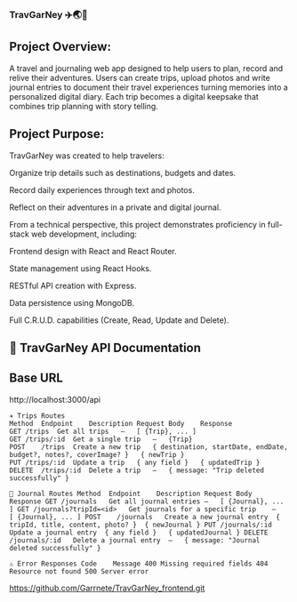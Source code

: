 ### TravGarNey ✈️🌏📝

## Project Overview:

A travel and journaling web app designed to help users to plan, record and relive their adventures. Users can create trips, upload photos and write journal entries to document their travel experiences turning memories into a personalized digital diary. Each trip becomes a digital keepsake that combines trip planning with story telling.

## Project Purpose:

TravGarNey was created to help travelers:

Organize trip details such as destinations, budgets and dates.

Record daily experiences through text and photos.

Reflect on their adventures in a private and digital journal.

From a technical perspective, this project demonstrates proficiency in full-stack web development, including:

Frontend design with React and React Router.

State management using React Hooks.

RESTful API creation with Express.

Data persistence using MongoDB.

Full C.R.U.D. capabilities (Create, Read, Update and Delete).


## 🧭 TravGarNey API Documentation
 ## Base URL
   http://localhost:3000/api

```  
✈️ Trips Routes
Method	Endpoint	Description	Request Body	Response
GET	/trips	Get all trips	–	[ {Trip}, ... ]
GET	/trips/:id	Get a single trip	–	{Trip}
POST	/trips	Create a new trip	{ destination, startDate, endDate, budget?, notes?, coverImage? }	{ newTrip }
PUT	/trips/:id	Update a trip	{ any field }	{ updatedTrip }
DELETE	/trips/:id	Delete a trip	–	{ message: "Trip deleted successfully" }
```

``
🧳 Journal Routes
Method	Endpoint	Description	Request Body	Response
GET	/journals	Get all journal entries	–	[ {Journal}, ... ]
GET	/journals?tripId=<id>	Get journals for a specific trip	–	[ {Journal}, ... ]
POST	/journals	Create a new journal entry	{ tripId, title, content, photo? }	{ newJournal }
PUT	/journals/:id	Update a journal entry	{ any field }	{ updatedJournal }
DELETE	/journals/:id	Delete a journal entry	–	{ message: "Journal deleted successfully" }
``

``
⚠️ Error Responses
Code	Message
400	Missing required fields
404	Resource not found
500	Server error
``



https://github.com/Garrnete/TravGarNey_frontend.git